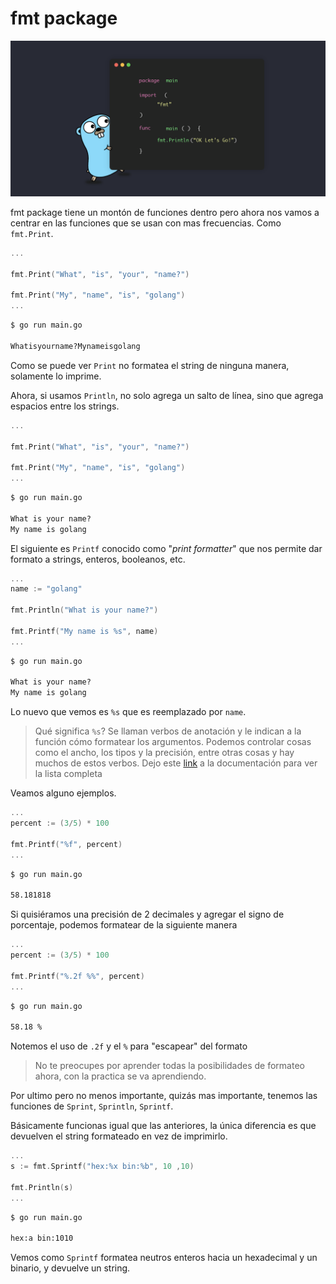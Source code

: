 # fmt package

![fmt](/go-training-beginner/modulo-1/3-fmt_package/img/fmt.png)

fmt package tiene un montón de funciones dentro pero ahora nos vamos a centrar en las funciones que se usan con mas frecuencias. Como `fmt.Print`.

```go
...

fmt.Print("What", "is", "your", "name?")

fmt.Print("My", "name", "is", "golang")
...
```
```cmd 
$ go run main.go

Whatisyourname?Mynameisgolang
```
Como se puede ver `Print` no formatea el string de ninguna manera, solamente lo imprime.

Ahora, si usamos `Println`, no solo agrega un salto de línea, sino que agrega espacios entre los strings.

```go
...

fmt.Print("What", "is", "your", "name?")

fmt.Print("My", "name", "is", "golang")
...
```
```cmd
$ go run main.go

What is your name?
My name is golang
```

El siguiente es `Printf` conocido como "*print formatter*" que nos permite dar formato a strings, enteros, booleanos, etc.

```go
...
name := "golang"

fmt.Println("What is your name?")

fmt.Printf("My name is %s", name)
...
```

```cmd
$ go run main.go

What is your name?
My name is golang
```

Lo nuevo que vemos es `%s` que es reemplazado por `name`.

>Qué significa `%s`? Se llaman verbos de anotación y le indican a la función cómo formatear los argumentos. Podemos controlar cosas como el ancho, los tipos y la precisión, entre otras cosas y hay muchos de estos verbos. Dejo este [link](https://pkg.go.dev/fmt) a la documentación para ver la lista completa

Veamos alguno ejemplos.

```go
...
percent := (3/5) * 100

fmt.Printf("%f", percent)
...
```

```cmd
$ go run main.go

58.181818
```

Si quisiéramos una precisión de 2 decimales y agregar el signo de porcentaje, podemos formatear de la siguiente manera

```go
...
percent := (3/5) * 100

fmt.Printf("%.2f %%", percent)
...
```

```cmd 
$ go run main.go

58.18 %
```

Notemos el uso de `.2f` y el `%` para "escapear" del formato

>No te preocupes por aprender todas la posibilidades de formateo ahora, con la practica se va aprendiendo.

Por ultimo pero no menos importante, quizás mas importante, tenemos las funciones de `Sprint`, `Sprintln`, `Sprintf`.

Básicamente funcionas igual que las anteriores, la única diferencia es que devuelven el string formateado en vez de imprimirlo.

```go
...
s := fmt.Sprintf("hex:%x bin:%b", 10 ,10)

fmt.Println(s)
...
```
```cmd
$ go run main.go

hex:a bin:1010
```

Vemos como `Sprintf` formatea neutros enteros hacia un hexadecimal y un binario, y devuelve un string.

